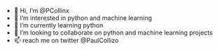 - 👋 Hi, I’m @PCollinx
- 👀 I’m interested in python and machine learning
- 🌱 I’m currently learning python
- 💞️ I’m looking to collaborate on python and machine learning projects
- 📫 reach me on twitter @PaulCollizo

<!---
PCollinx/PCollinx is a ✨ special ✨ repository because its `README.md` (this file) appears on your GitHub profile.
You can click the Preview link to take a look at your changes.
--->
